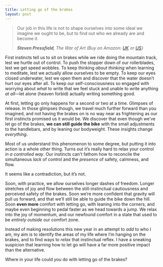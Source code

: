 ```yaml
---
title: Letting go of the brakes
layout: post
---
```


<blockquote>
  <p>
    Our job in this life is not to shape ourselves into some ideal we imagine we ought to be, but to find out who we already are and become it.
  </p>
  <cite>
    <strong>Steven Pressfield</strong>, The War of Art
    (Buy on Amazon: <a rel="nofollow" href="http://www.amazon.co.uk/gp/product/1936891026/ref=as_li_tl?ie=UTF8&camp=1634&creative=6738&creativeASIN=1936891026&linkCode=as2&tag=cobyismcom-21">UK</a><img src="http://ir-uk.amazon-adsystem.com/e/ir?t=cobyismcom-21&l=as2&o=2&a=1936891026" width="1" height="1" border="0" alt="" style="border:none !important; margin:0px !important;" /> or <a rel="nofollow" href="http://www.amazon.com/gp/product/1936891026/ref=as_li_tl?ie=UTF8&camp=1789&creative=9325&creativeASIN=1936891026&linkCode=as2&tag=cobyismcom-20&linkId=SLK3YJAM4JAOGT4S">US</a><img src="http://ir-na.amazon-adsystem.com/e/ir?t=cobyismcom-20&l=as2&o=1&a=1936891026" width="1" height="1" border="0" alt="" style="border:none !important; margin:0px !important;" />)
  </cite>
</blockquote>

First instincts tell us to sit on brakes while we ride doing the mountain track, lest we hurtle out of control. To push the stopper down of our rollerblades, lest we get speed wobbles. To keep thinking *about thinking* when learning to meditate, lest we actually allow ourselves to be empty. To keep our eyes closed underwater, lest we open them and discover that the water doesn’t hurt our eyes after all. To keep our self-consciousness so engaged with worrying about *what* to write that we feel stuck and unable to write anything *at all*—let alone (heaven forbid) actually writing something good.

At first, letting go only happens for a second or two at a time. Glimpses of release. In those glimpses though, we travel much further forward than you imagined, and not having the brakes on is no way near as frightening as our first instincts promised us it would be. We discover that even though we’ve let go of the brakes, **we can still guide the bike** with the small adjustments to the handlebars, and by leaning our bodyweight. These insights change *everything*.

Most of us understand this phenomenon to some degree, but putting it into action is a whole other thing. Turns out it’s really hard to relax your control *in a controlled way*. Our instincts can't fathom how to reconcile the simultaneous *lack* of control and the *presence* of safety, calmness, and flow.

It seems like a contradiction, but it’s not.

Soon, with practice, we allow ourselves longer dashes of freedom. Longer stretches of joy and flow between the still-instinctual cautiousness and perceived safety of the brakes. Soon we’re more confident that gravity will pull us forward, and that we’ll still be able to guide the bike down the hill. Soon **even more** comfort with letting go, with leaning into the corners, and maybe even beginning to pedal faster as we head towards a jump. We relax into the joy of momentum, and our newfound comfort in a state that used to be *entirely outside* our comfort zone.

Instead of making resolutions this new year in an attempt to *add* to who I am, my aim is to identify the areas of my life where I’m hanging on the brakes, and to find ways to *relax* that instinctual reflex. I have a sneaking suspicion that learning how to let go will have a far more positive impact than the alternative.

Where in your life could *you* do with letting go of the brakes?
